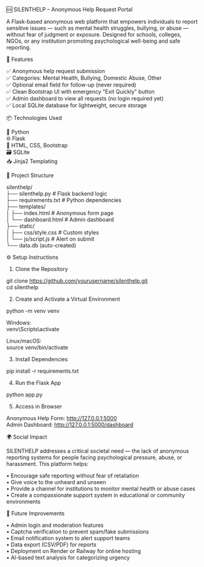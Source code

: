 🆘 SILENTHELP – Anonymous Help Request Portal

A Flask-based anonymous web platform that empowers individuals to report sensitive issues — such as mental health struggles, bullying, or abuse — without fear of judgment or exposure. Designed for schools, colleges, NGOs, or any institution promoting psychological well-being and safe reporting.

🚀 Features

✅ Anonymous help request submission  
✅ Categories: Mental Health, Bullying, Domestic Abuse, Other  
✅ Optional email field for follow-up (never required)  
✅ Clean Bootstrap UI with emergency "Exit Quickly" button  
✅ Admin dashboard to view all requests (no login required yet)  
✅ Local SQLite database for lightweight, secure storage

📦 Technologies Used

🐍 Python  
🌐 Flask  
🎨 HTML, CSS, Bootstrap  
🗃 SQLite  
📥 Jinja2 Templating

📁 Project Structure

silenthelp/  
├── silenthelp.py                 # Flask backend logic  
├── requirements.txt              # Python dependencies  
├── templates/  
│   ├── index.html                # Anonymous form page  
│   └── dashboard.html            # Admin dashboard  
├── static/  
│   ├── css/style.css             # Custom styles  
│   └── js/script.js              # Alert on submit  
└── data.db (auto-created) 

⚙️ Setup Instructions

1. Clone the Repository

git clone https://github.com/yourusername/silenthelp.git  
cd silenthelp

2. Create and Activate a Virtual Environment

python -m venv venv

Windows:  
venv\Scripts\activate  

Linux/macOS:  
source venv/bin/activate

3. Install Dependencies

pip install -r requirements.txt

4. Run the Flask App

python app.py

5. Access in Browser

Anonymous Help Form: http://127.0.0.1:5000  
Admin Dashboard: http://127.0.0.1:5000/dashboard

🌍 Social Impact

SILENTHELP addresses a critical societal need — the lack of anonymous reporting systems for people facing psychological pressure, abuse, or harassment. This platform helps:

• Encourage safe reporting without fear of retaliation  
• Give voice to the unheard and unseen  
• Provide a channel for institutions to monitor mental health or abuse cases  
• Create a compassionate support system in educational or community environments  

🧠 Future Improvements

• Admin login and moderation features  
• Captcha verification to prevent spam/fake submissions  
• Email notification system to alert support teams  
• Data export (CSV/PDF) for reports  
• Deployment on Render or Railway for online hosting  
• AI-based text analysis for categorizing urgency

